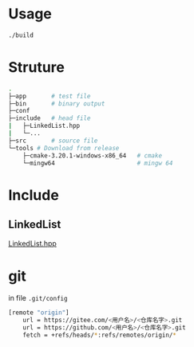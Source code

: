 
# Usage
```bash
./build
```


# Struture
``` bash
.
├─app       # test file
├─bin       # binary output
├─conf
├─include   # head file
|   ├─LinkedList.hpp
|   └─...
├─src       # source file
└─tools # Download from release
    ├─cmake-3.20.1-windows-x86_64   # cmake
    └─mingw64                       # mingw 64
```

# Include
## LinkedList
[LinkedList.hpp](include/LinkedList.hpp)


# git
in file `.git/config`
```bash
[remote "origin"]
	url = https://gitee.com/<用户名>/<仓库名字>.git
	url = https://github.com/<用户名>/<仓库名字>.git
	fetch = +refs/heads/*:refs/remotes/origin/*
```